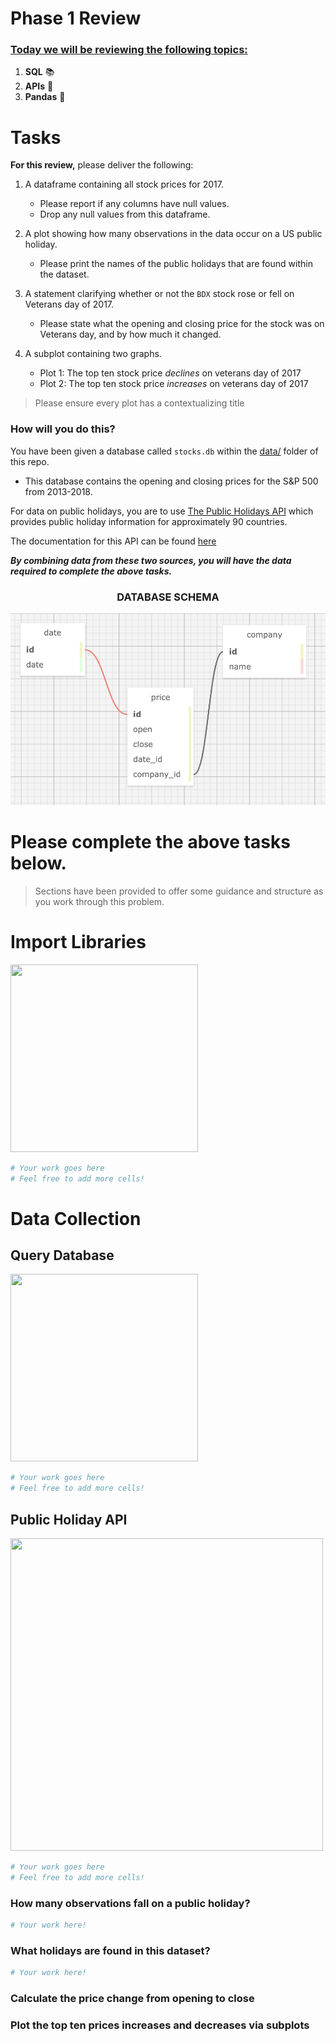 # Phase 1 Review

<u><h3>Today we will be reviewing the following topics:</h3></u>
1. **SQL** 📚
2. **APIs** 📡
3. **Pandas** 🐼

# Tasks

**For this review,** please deliver the following: 

1. A dataframe containing all stock prices for 2017. 
    - Please report if any columns have null values.
    - Drop any null values from this dataframe. 

2. A plot showing how many observations in the data occur on a US public holiday. 
    - Please print the names of the public holidays that are found within the dataset.

3. A statement clarifying whether or not the `BDX` stock rose or fell on Veterans day of 2017. 
   - Please state what the opening and closing price for the stock was on Veterans day, and by how much it changed.


4. A subplot containing two graphs.
    - Plot 1: The top ten stock price *declines* on veterans day of 2017
    - Plot 2: The top ten stock price *increases* on veterans day of 2017
> Please ensure every plot has a contextualizing title

### How will you do this?

You have been given a database called `stocks.db` within the [data/](data/) folder of this repo. 
- This database contains the opening and closing prices for the S&P 500 from 2013-2018.

For data on public holidays, you are to use <u>The Public Holidays API</u> which provides public holiday information for approximately 90 countries. 

The documentation for this API can be found [here](https://date.nager.at/swagger/index.html)

***By combining data from these two sources, you will have the data required to complete the above tasks.***

<center><h3>DATABASE SCHEMA</h3></center>

![schema](db_schema.png)

# Please complete the above tasks below.
>Sections have been provided to offer some guidance and structure as you work through this problem.

# Import Libraries

<img src="https://www.dol.gov/sites/dolgov/files/OASAM/images/oasam-wirtz-library_500x345.png" width=300 height=300>


```python
# Your work goes here
# Feel free to add more cells!
```

# Data Collection

## Query Database

<img src="https://www.computerhope.com/jargon/d/database.jpg" width=300 height=300>


```python
# Your work goes here
# Feel free to add more cells!
```

## Public Holiday API

<img src="https://www.cityofnewportrichey.org/wp-content/uploads/2018/04/bank-holidays.jpg" width=500 height=500>


```python
# Your work goes here
# Feel free to add more cells!
```

### How many observations fall on a public holiday?


```python
# Your work here!
```

### What holidays are found in this dataset?


```python
# Your work here!
```

### Calculate the price change from opening to close

### Plot the top ten prices increases and decreases via subplots
